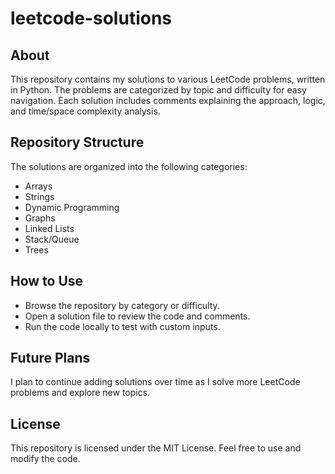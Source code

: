 # leetcode-solutions

## About
This repository contains my solutions to various LeetCode problems, written in Python.
The problems are categorized by topic and difficulty for easy navigation. Each solution includes comments explaining the approach, logic, and time/space complexity analysis.

## Repository Structure
The solutions are organized into the following categories:

- Arrays
- Strings
- Dynamic Programming
- Graphs
- Linked Lists
- Stack/Queue
- Trees

## How to Use
- Browse the repository by category or difficulty.
- Open a solution file to review the code and comments.
- Run the code locally to test with custom inputs.

## Future Plans
I plan to continue adding solutions over time as I solve more LeetCode problems and explore new topics.

## License
This repository is licensed under the MIT License. Feel free to use and modify the code.
